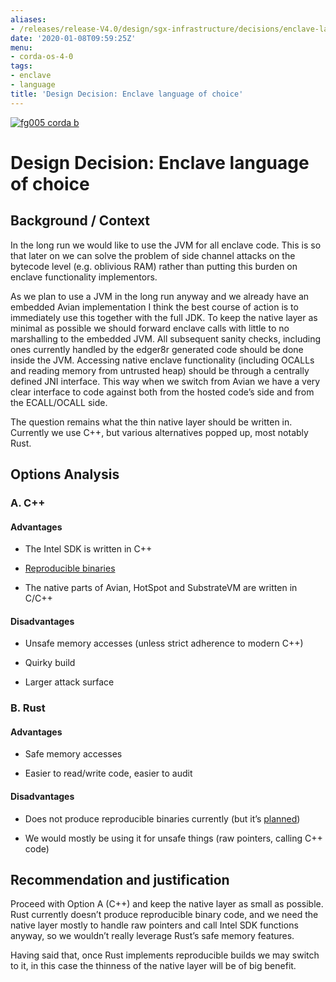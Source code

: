 ```yaml
---
aliases:
- /releases/release-V4.0/design/sgx-infrastructure/decisions/enclave-language.html
date: '2020-01-08T09:59:25Z'
menu:
- corda-os-4-0
tags:
- enclave
- language
title: 'Design Decision: Enclave language of choice'
---
```


[![fg005 corda b](https://www.corda.net/wp-content/uploads/2016/11/fg005_corda_b.png "fg005 corda b")](https://www.corda.net/wp-content/uploads/2016/11/fg005_corda_b.png)
    
# Design Decision: Enclave language of choice


## Background / Context

In the long run we would like to use the JVM for all enclave code. This is so that later on we can solve the problem of
                side channel attacks on the bytecode level (e.g. oblivious RAM) rather than putting this burden on enclave functionality
                implementors.

As we plan to use a JVM in the long run anyway and we already have an embedded Avian implementation I think the best
                course of action is to immediately use this together with the full JDK. To keep the native layer as minimal as possible
                we should forward enclave calls with little to no marshalling to the embedded JVM. All subsequent sanity checks,
                including ones currently handled by the edger8r generated code should be done inside the JVM. Accessing native enclave
                functionality (including OCALLs and reading memory from untrusted heap) should be through a centrally defined JNI
                interface. This way when we switch from Avian we have a very clear interface to code against both from the hosted code’s
                side and from the ECALL/OCALL side.

The question remains what the thin native layer should be written in. Currently we use C++, but various alternatives
                popped up, most notably Rust.


## Options Analysis


### A. C++


#### Advantages


* The Intel SDK is written in C++


* [Reproducible binaries](https://wiki.debian.org/ReproducibleBuilds)


* The native parts of Avian, HotSpot and SubstrateVM are written in C/C++



#### Disadvantages


* Unsafe memory accesses (unless strict adherence to modern C++)


* Quirky build


* Larger attack surface



### B. Rust


#### Advantages


* ​Safe memory accesses


* Easier to read/write code, easier to audit



#### Disadvantages


* ​Does not produce reproducible binaries currently (but it’s [planned](https://github.com/rust-lang/rust/issues/34902))


* ​We would mostly be using it for unsafe things (raw pointers, calling C++ code)



## Recommendation and justification

Proceed with Option A (C++) and keep the native layer as small as possible. Rust currently doesn’t produce reproducible
                binary code, and we need the native layer mostly to handle raw pointers and call Intel SDK functions anyway, so we
                wouldn’t really leverage Rust’s safe memory features.

Having said that, once Rust implements reproducible builds we may switch to it, in this case the thinness of the native
                layer will be of big benefit.


